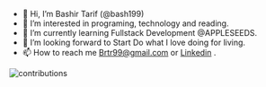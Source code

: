 - 👋 Hi, I’m Bashir Tarif (@bash199)
- 👀 I’m interested in programing, technology and reading.
- 🌱 I’m currently learning Fullstack Development @APPLESEEDS. 
- 💞️ I’m looking forward to Start Do what I love doing for living.
- 📫 How to reach me Brtr99@gmail.com or <a href='https://www.linkedin.com/in/bashir-tarif-08850b24b' target="_blank">Linkedin</a> .

<!---
bash199/bash199 is a ✨ special ✨ repository because its `README.md` (this file) appears on your GitHub profile.
You can click the Preview link to take a look at your changes.
--->
![contributions](https://user-images.githubusercontent.com/112946825/209835604-4c273d10-45b3-4a60-a07c-e8806286a8bc.svg)
